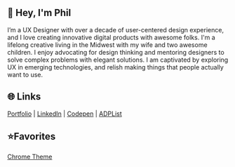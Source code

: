 <!-- <img src="https://github.com/HandsomePhil/handsomephil.github.io/blob/main/images/home-phil_logo.svg" width="40"> -->

## 👋 Hey, I'm Phil

I’m a UX Designer with over a decade of user-centered design experience, and I love creating innovative digital products with awesome folks. I'm a lifelong creative living in the Midwest with my wife and two awesome children. I enjoy advocating for design thinking and mentoring designers to solve complex problems with elegant solutions. I am captivated by exploring UX in emerging technologies, and relish making things that people actually want to use.

## 🌐 Links
[Portfolio](https://www.handsomephil.com) | [LinkedIn](https://www.linkedin.com/in/philipmcarter/) | [Codepen](https://codepen.io/HandsomePhil) | [ADPList](https://adplist.org/mentors/phil-carter)

## ⭐Favorites
[Chrome Theme](https://chrome.google.com/webstore/detail/modern-flat/pdcjjgefkpoemmlcjfcfkeminneboaob)


<!--
**HandsomePhil/HandsomePhil** is a ✨ _special_ ✨ repository because its `README.md` (this file) appears on your GitHub profile.

Here are some ideas to get you started:

- 🔭 I’m currently working on ...
- 🌱 I’m currently learning ...
- 👯 I’m looking to collaborate on ...
- 🤔 I’m looking for help with ...
- 💬 Ask me about ...
- 📫 How to reach me: ...
- 😄 Pronouns: ...
- ⚡ Fun fact: ...
-->
